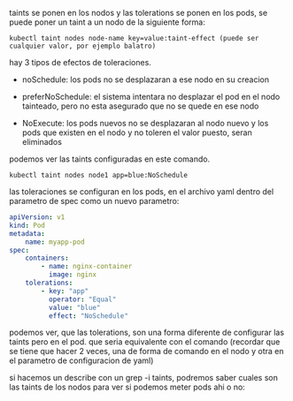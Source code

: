 taints se ponen en los nodos y las tolerations se ponen en los pods, se puede poner un taint a un nodo de la siguiente forma:

```shell
kubectl taint nodes node-name key=value:taint-effect (puede ser cualquier valor, por ejemplo balatro)
```

hay 3 tipos de efectos de toleraciones.

- noSchedule: los pods no se desplazaran a ese nodo en su creacion

- preferNoSchedule: el sistema intentara no desplazar el pod en el nodo tainteado, pero no esta asegurado que no se quede en ese nodo

- NoExecute: los pods nuevos no se desplazaran al nodo nuevo y los pods  que existen en el nodo y no toleren el valor puesto, seran eliminados

podemos ver las taints configuradas en este comando.

```shell
kubectl taint nodes node1 app=blue:NoSchedule
```

las toleraciones se configuran en los pods, en el archivo yaml dentro del parametro de spec como un nuevo parametro:

```yaml
apiVersion: v1
kind: Pod
metadata:
    name: myapp-pod
spec:
    containers:
        - name: nginx-container
          image: nginx
    tolerations:
        - key: "app"
          operator: "Equal"
          value: "blue"
          effect: "NoSchedule"
```

podemos ver, que las tolerations, son una forma diferente de configurar las taints pero en el pod. que seria equivalente con el comando (recordar que se tiene que hacer 2 veces, una de forma de comando en el nodo y otra en el parametro de configuracion de yaml)

si hacemos un describe con un grep -i taints, podremos saber cuales son las taints de los nodos para ver si podemos meter pods ahi o no:

```shell

```
